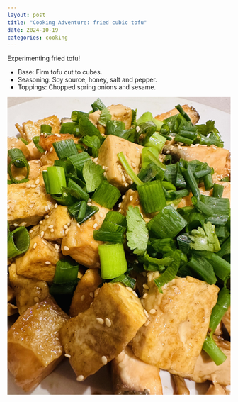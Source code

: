 ```yaml
---
layout: post
title: "Cooking Adventure: fried cubic tofu"
date: 2024-10-19
categories: cooking
---
```


Experimenting fried tofu!

- Base: Firm tofu cut to cubes.
- Seasoning: Soy source, honey, salt and pepper.
- Toppings: Chopped spring onions and sesame.

![Fried tofu](assets/images/cooking/IMG_2816.jpg)